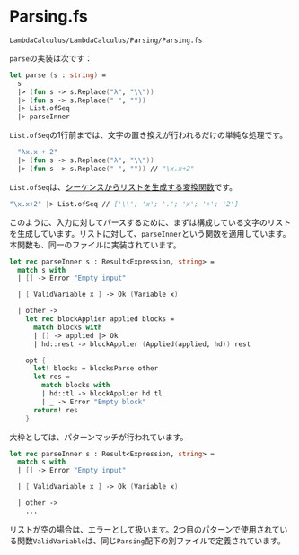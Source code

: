 # Parsing.fs

`LambdaCalculus/LambdaCalculus/Parsing/Parsing.fs`

`parse`の実装は次です：

```fs
let parse (s : string) =
  s
  |> (fun s -> s.Replace("λ", "\\"))
  |> (fun s -> s.Replace(" ", ""))
  |> List.ofSeq
  |> parseInner
```

`List.ofSeq`の1行前までは、文字の置き換えが行われるだけの単純な処理です。

```fs
  "λx.x + 2"
  |> (fun s -> s.Replace("λ", "\\"))
  |> (fun s -> s.Replace(" ", "")) // "\x.x+2"
```

`List.ofSeq`は、[シーケンスからリストを生成する変換関数](https://fsharp.github.io/fsharp-core-docs/reference/fsharp-collections-listmodule.html#ofSeq)です。

```fs
"\x.x+2" |> List.ofSeq // ['\\'; 'x'; '.'; 'x'; '+'; '2']
```

このように、入力に対してパースするために、まずは構成している文字のリストを生成しています。リストに対して、`parseInner`という関数を適用しています。本関数も、同一のファイルに実装されています。

```fs
let rec parseInner s : Result<Expression, string> =
  match s with
  | [] -> Error "Empty input"

  | [ ValidVariable x ] -> Ok (Variable x)

  | other ->
    let rec blockApplier applied blocks =
      match blocks with
      | [] -> applied |> Ok
      | hd::rest -> blockApplier (Applied(applied, hd)) rest

    opt {
      let! blocks = blocksParse other
      let res =
        match blocks with
        | hd::tl -> blockApplier hd tl
        | _ -> Error "Empty block"
      return! res
    }
```

大枠としては、パターンマッチが行われています。

```fs
let rec parseInner s : Result<Expression, string> =
  match s with
  | [] -> Error "Empty input"

  | [ ValidVariable x ] -> Ok (Variable x)

  | other ->
    ...
```

リストが空の場合は、エラーとして扱います。2つ目のパターンで使用されている関数`ValidVariable`は、同じ`Parsing`配下の別ファイルで定義されています。
